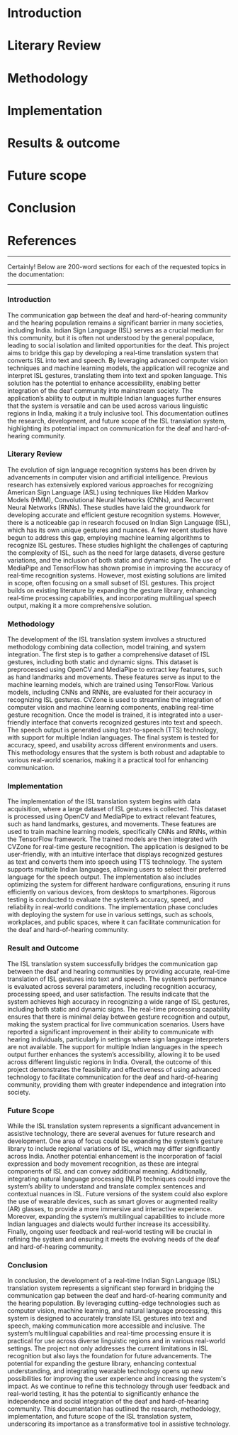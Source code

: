# Introduction



# Literary Review



# Methodology



# Implementation



# Results & outcome



# Future scope 



# Conclusion 



# References


---

Certainly! Below are 200-word sections for each of the requested topics in the documentation:

---

### Introduction

The communication gap between the deaf and hard-of-hearing community and the hearing population remains a significant barrier in many societies, including India. Indian Sign Language (ISL) serves as a crucial medium for this community, but it is often not understood by the general populace, leading to social isolation and limited opportunities for the deaf. This project aims to bridge this gap by developing a real-time translation system that converts ISL into text and speech. By leveraging advanced computer vision techniques and machine learning models, the application will recognize and interpret ISL gestures, translating them into text and spoken language. This solution has the potential to enhance accessibility, enabling better integration of the deaf community into mainstream society. The application’s ability to output in multiple Indian languages further ensures that the system is versatile and can be used across various linguistic regions in India, making it a truly inclusive tool. This documentation outlines the research, development, and future scope of the ISL translation system, highlighting its potential impact on communication for the deaf and hard-of-hearing community.

### Literary Review

The evolution of sign language recognition systems has been driven by advancements in computer vision and artificial intelligence. Previous research has extensively explored various approaches for recognizing American Sign Language (ASL) using techniques like Hidden Markov Models (HMM), Convolutional Neural Networks (CNNs), and Recurrent Neural Networks (RNNs). These studies have laid the groundwork for developing accurate and efficient gesture recognition systems. However, there is a noticeable gap in research focused on Indian Sign Language (ISL), which has its own unique gestures and nuances. A few recent studies have begun to address this gap, employing machine learning algorithms to recognize ISL gestures. These studies highlight the challenges of capturing the complexity of ISL, such as the need for large datasets, diverse gesture variations, and the inclusion of both static and dynamic signs. The use of MediaPipe and TensorFlow has shown promise in improving the accuracy of real-time recognition systems. However, most existing solutions are limited in scope, often focusing on a small subset of ISL gestures. This project builds on existing literature by expanding the gesture library, enhancing real-time processing capabilities, and incorporating multilingual speech output, making it a more comprehensive solution.

### Methodology

The development of the ISL translation system involves a structured methodology combining data collection, model training, and system integration. The first step is to gather a comprehensive dataset of ISL gestures, including both static and dynamic signs. This dataset is preprocessed using OpenCV and MediaPipe to extract key features, such as hand landmarks and movements. These features serve as input to the machine learning models, which are trained using TensorFlow. Various models, including CNNs and RNNs, are evaluated for their accuracy in recognizing ISL gestures. CVZone is used to streamline the integration of computer vision and machine learning components, enabling real-time gesture recognition. Once the model is trained, it is integrated into a user-friendly interface that converts recognized gestures into text and speech. The speech output is generated using text-to-speech (TTS) technology, with support for multiple Indian languages. The final system is tested for accuracy, speed, and usability across different environments and users. This methodology ensures that the system is both robust and adaptable to various real-world scenarios, making it a practical tool for enhancing communication.

### Implementation

The implementation of the ISL translation system begins with data acquisition, where a large dataset of ISL gestures is collected. This dataset is processed using OpenCV and MediaPipe to extract relevant features, such as hand landmarks, gestures, and movements. These features are used to train machine learning models, specifically CNNs and RNNs, within the TensorFlow framework. The trained models are then integrated with CVZone for real-time gesture recognition. The application is designed to be user-friendly, with an intuitive interface that displays recognized gestures as text and converts them into speech using TTS technology. The system supports multiple Indian languages, allowing users to select their preferred language for the speech output. The implementation also includes optimizing the system for different hardware configurations, ensuring it runs efficiently on various devices, from desktops to smartphones. Rigorous testing is conducted to evaluate the system’s accuracy, speed, and reliability in real-world conditions. The implementation phase concludes with deploying the system for use in various settings, such as schools, workplaces, and public spaces, where it can facilitate communication for the deaf and hard-of-hearing community.

### Result and Outcome

The ISL translation system successfully bridges the communication gap between the deaf and hearing communities by providing accurate, real-time translation of ISL gestures into text and speech. The system’s performance is evaluated across several parameters, including recognition accuracy, processing speed, and user satisfaction. The results indicate that the system achieves high accuracy in recognizing a wide range of ISL gestures, including both static and dynamic signs. The real-time processing capability ensures that there is minimal delay between gesture recognition and output, making the system practical for live communication scenarios. Users have reported a significant improvement in their ability to communicate with hearing individuals, particularly in settings where sign language interpreters are not available. The support for multiple Indian languages in the speech output further enhances the system’s accessibility, allowing it to be used across different linguistic regions in India. Overall, the outcome of this project demonstrates the feasibility and effectiveness of using advanced technology to facilitate communication for the deaf and hard-of-hearing community, providing them with greater independence and integration into society.

### Future Scope

While the ISL translation system represents a significant advancement in assistive technology, there are several avenues for future research and development. One area of focus could be expanding the system’s gesture library to include regional variations of ISL, which may differ significantly across India. Another potential enhancement is the incorporation of facial expression and body movement recognition, as these are integral components of ISL and can convey additional meaning. Additionally, integrating natural language processing (NLP) techniques could improve the system’s ability to understand and translate complex sentences and contextual nuances in ISL. Future versions of the system could also explore the use of wearable devices, such as smart gloves or augmented reality (AR) glasses, to provide a more immersive and interactive experience. Moreover, expanding the system’s multilingual capabilities to include more Indian languages and dialects would further increase its accessibility. Finally, ongoing user feedback and real-world testing will be crucial in refining the system and ensuring it meets the evolving needs of the deaf and hard-of-hearing community.

### Conclusion

In conclusion, the development of a real-time Indian Sign Language (ISL) translation system represents a significant step forward in bridging the communication gap between the deaf and hard-of-hearing community and the hearing population. By leveraging cutting-edge technologies such as computer vision, machine learning, and natural language processing, this system is designed to accurately translate ISL gestures into text and speech, making communication more accessible and inclusive. The system’s multilingual capabilities and real-time processing ensure it is practical for use across diverse linguistic regions and in various real-world settings. The project not only addresses the current limitations in ISL recognition but also lays the foundation for future advancements. The potential for expanding the gesture library, enhancing contextual understanding, and integrating wearable technology opens up new possibilities for improving the user experience and increasing the system's impact. As we continue to refine this technology through user feedback and real-world testing, it has the potential to significantly enhance the independence and social integration of the deaf and hard-of-hearing community. This documentation has outlined the research, methodology, implementation, and future scope of the ISL translation system, underscoring its importance as a transformative tool in assistive technology.
